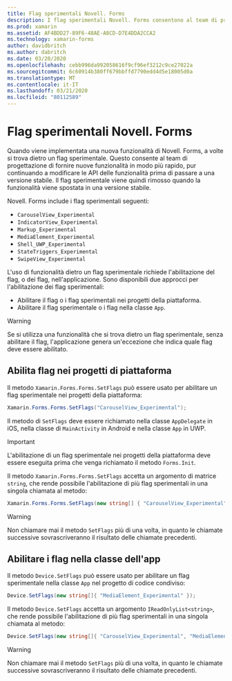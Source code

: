 ```yaml
---
title: Flag sperimentali Novell. Forms
description: I flag sperimentali Novell. Forms consentono al team di progettazione di fornire nuove funzionalità agli utenti in modo più rapido, pur continuando a modificare le API delle funzionalità prima di passare a una versione stabile.
ms.prod: xamarin
ms.assetid: AF4BDD27-89F6-48AE-A8CD-D7E4DDA2CCA2
ms.technology: xamarin-forms
author: davidbritch
ms.author: dabritch
ms.date: 03/20/2020
ms.openlocfilehash: cebb996da992058616f9cf96ef3212c9ce27022a
ms.sourcegitcommit: 6c60914b380ff679bbffd7790edd4d5e18005d0a
ms.translationtype: MT
ms.contentlocale: it-IT
ms.lasthandoff: 03/21/2020
ms.locfileid: "80112589"
---
```

# <a name="xamarinforms-experimental-flags"></a>Flag sperimentali Novell. Forms

Quando viene implementata una nuova funzionalità di Novell. Forms, a volte si trova dietro un flag sperimentale. Questo consente al team di progettazione di fornire nuove funzionalità in modo più rapido, pur continuando a modificare le API delle funzionalità prima di passare a una versione stabile. Il flag sperimentale viene quindi rimosso quando la funzionalità viene spostata in una versione stabile.

Novell. Forms include i flag sperimentali seguenti:

- `CarouselView_Experimental`
- `IndicatorView_Experimental`
- `Markup_Experimental`
- `MediaElement_Experimental`
- `Shell_UWP_Experimental`
- `StateTriggers_Experimental`
- `SwipeView_Experimental`

L'uso di funzionalità dietro un flag sperimentale richiede l'abilitazione del flag, o dei flag, nell'applicazione. Sono disponibili due approcci per l'abilitazione dei flag sperimentali:

- Abilitare il flag o i flag sperimentali nei progetti della piattaforma.
- Abilitare il flag sperimentale o i flag nella classe `App`.

> [!WARNING]
> Se si utilizza una funzionalità che si trova dietro un flag sperimentale, senza abilitare il flag, l'applicazione genera un'eccezione che indica quale flag deve essere abilitato.

## <a name="enable-flags-in-platform-projects"></a>Abilita flag nei progetti di piattaforma

Il metodo `Xamarin.Forms.Forms.SetFlags` può essere usato per abilitare un flag sperimentale nei progetti della piattaforma:

```csharp
Xamarin.Forms.Forms.SetFlags("CarouselView_Experimental");
```

Il metodo di `SetFlags` deve essere richiamato nella classe `AppDelegate` in iOS, nella classe di `MainActivity` in Android e nella classe `App` in UWP.

> [!IMPORTANT]
> L'abilitazione di un flag sperimentale nei progetti della piattaforma deve essere eseguita prima che venga richiamato il metodo `Forms.Init`.

Il metodo `Xamarin.Forms.Forms.SetFlags` accetta un argomento di matrice `string`, che rende possibile l'abilitazione di più flag sperimentali in una singola chiamata al metodo:

```csharp
Xamarin.Forms.Forms.SetFlags(new string[] { "CarouselView_Experimental", "IndicatorView_Experimental", "SwipeView_Experimental" });
```

> [!WARNING]
> Non chiamare mai il metodo `SetFlags` più di una volta, in quanto le chiamate successive sovrascriveranno il risultato delle chiamate precedenti.

## <a name="enable-flags-in-your-app-class"></a>Abilitare i flag nella classe dell'app

Il metodo `Device.SetFlags` può essere usato per abilitare un flag sperimentale nella classe `App` nel progetto di codice condiviso:

```csharp
Device.SetFlags(new string[]{ "MediaElement_Experimental" });
```

Il metodo `Device.SetFlags` accetta un argomento `IReadOnlyList<string>`, che rende possibile l'abilitazione di più flag sperimentali in una singola chiamata al metodo:

```csharp
Device.SetFlags(new string[]{ "CarouselView_Experimental", "MediaElement_Experimental", "SwipeView_Experimental" });
```

> [!WARNING]
> Non chiamare mai il metodo `SetFlags` più di una volta, in quanto le chiamate successive sovrascriveranno il risultato delle chiamate precedenti.
